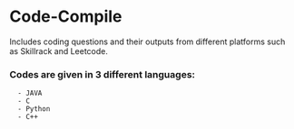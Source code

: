 # Code-Compile
Includes coding questions and their outputs from different platforms such as Skillrack and Leetcode. 

### Codes are given in 3 different languages:
      - JAVA
      - C
      - Python
      - C++
